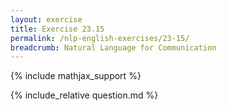 ```yaml
---
layout: exercise
title: Exercise 23.15
permalink: /nlp-english-exercises/23-15/
breadcrumb: Natural Language for Communication
---
```


{% include mathjax_support %}

<div><i class="arrow-up loader" data-chapter="nlp-english-exercises" data-exercise="ex_15" data-rating="0"></i></div>
{% include_relative question.md %}
